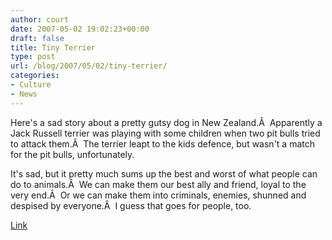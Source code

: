 ```yaml
---
author: court
date: 2007-05-02 19:02:23+00:00
draft: false
title: Tiny Terrier
type: post
url: /blog/2007/05/02/tiny-terrier/
categories:
- Culture
- News
---
```


Here's a sad story about a pretty gutsy dog in New Zealand.Â  Apparently a Jack Russell terrier was playing with some children when two pit bulls tried to attack them.Â  The terrier leapt to the kids defence, but wasn't a match for the pit bulls, unfortunately.

It's sad, but it pretty much sums up the best and worst of what people can do to animals.Â  We can make them our best ally and friend, loyal to the very end.Â  Or we can make them into criminals, enemies, shunned and despised by everyone.Â  I guess that goes for people, too.

[Link](http://www.cnn.com/2007/WORLD/asiapcf/05/02/hero.dog.ap/index.html?eref=rss_topstories)

